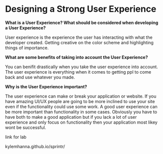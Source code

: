 # Designing a Strong User Experience

**What is a User Experience? What should be considered when developing a User Experience?**

User experience is the experience the user has interacting with what the developer created.
Getting creative on the color scheme and highlighting things of importance. 


**What are some benefits of taking into account the User Experience?**

You can benifit drastically when you take the user experience into account. The user experience is everything when it comes to getting ppl to come back and use whatever you made.


**Why is the User Experience important?**

The user experience can make or break your application or website. If you have amazing UI/UX  people are going to be more inclined to use your site even if the functionality could use some work. A good user experience can be more important than functionality in some cases. Obviously you have to have both to make a good application but if you lack a lot of user experience and only focus on functionality then your application most likey wont be successful. 



link for lab 

kylemhanna.github.io/sprintr/